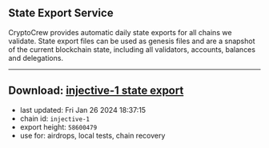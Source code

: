 ## State Export Service
CryptoCrew provides automatic daily state exports for all chains we validate. State export files can be used as genesis files and are a snapshot of the current blockchain state, including all validators, accounts, balances and delegations.

---
**Download: [injective-1 state export](https://dl.ccvalidators.com/SERVICE/injective/injective-1_export_58600479.json)**
---

- last updated: Fri Jan 26 2024 18:37:15
- chain id: `injective-1`
- export height: `58600479`
- use for: airdrops, local tests, chain recovery
